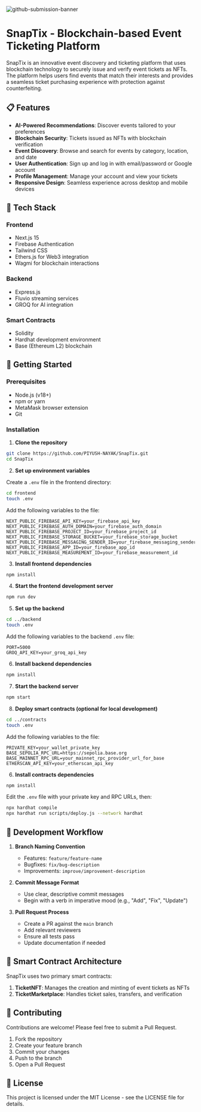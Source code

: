 ![github-submission-banner](https://github.com/user-attachments/assets/a1493b84-e4e2-456e-a791-ce35ee2bcf2f)


# SnapTix - Blockchain-based Event Ticketing Platform

SnapTix is an innovative event discovery and ticketing platform that uses blockchain technology to securely issue and verify event tickets as NFTs. The platform helps users find events that match their interests and provides a seamless ticket purchasing experience with protection against counterfeiting.

## 📋 Features

- **AI-Powered Recommendations**: Discover events tailored to your preferences
- **Blockchain Security**: Tickets issued as NFTs with blockchain verification
- **Event Discovery**: Browse and search for events by category, location, and date
- **User Authentication**: Sign up and log in with email/password or Google account
- **Profile Management**: Manage your account and view your tickets
- **Responsive Design**: Seamless experience across desktop and mobile devices

## 🔧 Tech Stack

### Frontend
- Next.js 15 
- Firebase Authentication
- Tailwind CSS
- Ethers.js for Web3 integration
- Wagmi for blockchain interactions

### Backend
- Express.js
- Fluvio streaming services
- GROQ for AI integration

### Smart Contracts
- Solidity
- Hardhat development environment
- Base (Ethereum L2) blockchain

## 🚀 Getting Started

### Prerequisites

- Node.js (v18+)
- npm or yarn
- MetaMask browser extension
- Git

### Installation

1. **Clone the repository**

```bash
git clone https://github.com/PIYUSH-NAYAK/SnapTix.git
cd SnapTix
```

2. **Set up environment variables**

Create a `.env` file in the frontend directory:

```bash
cd frontend
touch .env
```

Add the following variables to the file:

```
NEXT_PUBLIC_FIREBASE_API_KEY=your_firebase_api_key
NEXT_PUBLIC_FIREBASE_AUTH_DOMAIN=your_firebase_auth_domain
NEXT_PUBLIC_FIREBASE_PROJECT_ID=your_firebase_project_id
NEXT_PUBLIC_FIREBASE_STORAGE_BUCKET=your_firebase_storage_bucket
NEXT_PUBLIC_FIREBASE_MESSAGING_SENDER_ID=your_firebase_messaging_sender_id
NEXT_PUBLIC_FIREBASE_APP_ID=your_firebase_app_id
NEXT_PUBLIC_FIREBASE_MEASUREMENT_ID=your_firebase_measurement_id
```

3. **Install frontend dependencies**

```bash
npm install
```

4. **Start the frontend development server**

```bash
npm run dev
```

5. **Set up the backend**

```bash
cd ../backend
touch .env
```

Add the following variables to the backend `.env` file:

```
PORT=5000
GROQ_API_KEY=your_groq_api_key
```

6. **Install backend dependencies**

```bash
npm install
```

7. **Start the backend server**

```bash
npm start
```

8. **Deploy smart contracts (optional for local development)**

```bash
cd ../contracts
touch .env
```
Add the following variables to the file:

```
PRIVATE_KEY=your_wallet_private_key
BASE_SEPOLIA_RPC_URL=https://sepolia.base.org
BASE_MAINNET_RPC_URL=your_mainnet_rpc_provider_url_for_base
ETHERSCAN_API_KEY=your_etherscan_api_key
```

6. **Install contracts dependencies**

```bash
npm install
```

Edit the `.env` file with your private key and RPC URLs, then:

```bash
npx hardhat compile
npx hardhat run scripts/deploy.js --network hardhat
```



## 🧪 Development Workflow

1. **Branch Naming Convention**
   - Features: `feature/feature-name`
   - Bugfixes: `fix/bug-description`
   - Improvements: `improve/improvement-description`

2. **Commit Message Format**
   - Use clear, descriptive commit messages
   - Begin with a verb in imperative mood (e.g., "Add", "Fix", "Update")

3. **Pull Request Process**
   - Create a PR against the `main` branch
   - Add relevant reviewers
   - Ensure all tests pass
   - Update documentation if needed


## 🧠 Smart Contract Architecture

SnapTix uses two primary smart contracts:

1. **TicketNFT**: Manages the creation and minting of event tickets as NFTs
2. **TicketMarketplace**: Handles ticket sales, transfers, and verification



## 🤝 Contributing

Contributions are welcome! Please feel free to submit a Pull Request.

1. Fork the repository
2. Create your feature branch
3. Commit your changes
4. Push to the branch
5. Open a Pull Request

## 📜 License

This project is licensed under the MIT License - see the LICENSE file for details.

